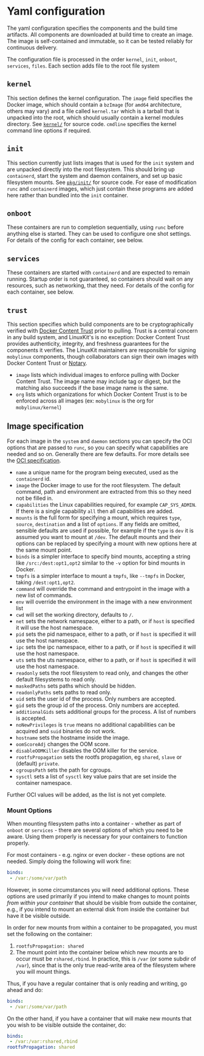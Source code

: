 # Yaml configuration

The yaml configuration specifies the components and the build time artifacts. All components
are downloaded at build time to create an image. The image is self-contained and immutable,
so it can be tested reliably for continuous delivery.

The configuration file is processed in the order `kernel`, `init`, `onboot`, `services`, `files`.
Each section adds file to the root file system

## `kernel`

This section defines the kernel configuration. The `image` field specifies the Docker image,
which should contain a `bzImage` (for `amd64` architecture, others may vary) and a file
called `kernel.tar` which is a tarball that is unpacked into the root, which should usually
contain a kernel modules directory. See [`kernel/`](../kernel/) for source code. `cmdline`
specifies the kernel command line options if required.

## `init`

This section currently just lists images that is used for the `init` system and are unpacked directly
into the root filesystem. This should bring up `containerd`, start the system and daemon containers,
and set up basic filesystem mounts. See [`pkg/init/`](../pkg/init/) for source code. For ease of
modification `runc` and `containerd` images, which just contain these programs are added here
rather than bundled into the `init` container.

## `onboot`

These containers are run to completion sequentially, using `runc` before anything else is started.
They can be used to configure one shot settings. For details of the config for each container, see
below.

## `services`

These containers are started with `containerd` and are expected to remain running. Startup order
is not guaranteed, so containers should wait on any resources, such as networking, that they need.
For details of the config for each container, see below.

## `trust`

This section specifies which build components are to be cryptographically verified with
[Docker Content Trust](https://docs.docker.com/engine/security/trust/content_trust/) prior to pulling.
Trust is a central concern in any build system, and LinuxKit's is no exception: Docker Content Trust provides authenticity,
integrity, and freshness guarantees for the components it verifies.  The LinuxKit maintainers are responsible for signing
`mobylinux` components, though collaborators can sign their own images with Docker Content Trust or [Notary](https://github.com/docker/notary).

- `image` lists which individual images to enforce pulling with Docker Content Trust.
The image name may include tag or digest, but the matching also succeeds if the base image name is the same.
- `org` lists which organizations for which Docker Content Trust is to be enforced across all images (ex: `mobylinux` is the org for `mobylinux/kernel`)

## Image specification

For each image in the `system` and `daemon` sections you can specify the OCI options that are passed to
`runc`, so you can specify what capabilities are needed and so on. Generally there are few defaults.
For more details see the [OCI specification](https://github.com/opencontainers/runtime-spec/blob/master/spec.md).

- `name` a unique name for the program being executed, used as the `containerd` id.
- `image` the Docker image to use for the root filesystem. The default command, path and environment are
  extracted from this so they need not be filled in.
- `capabilities` the Linux capabilities required, for example `CAP_SYS_ADMIN`. If there is a single
  capability `all` then all capabilities are added.
- `mounts` is the full form for specifying a mount, which requires `type`, `source`, `destination`
  and a list of `options`. If any fields are omitted, sensible defaults are used if possible, for example
  if the `type` is `dev` it is assumed you want to mount at `/dev`. The default mounts and their options
  can be replaced by specifying a mount with new options here at the same mount point.
- `binds` is a simpler interface to specify bind mounts, accepting a string like `/src:/dest:opt1,opt2`
  similar to the `-v` option for bind mounts in Docker.
- `tmpfs` is a simpler interface to mount a `tmpfs`, like `--tmpfs` in Docker, taking `/dest:opt1,opt2`.
- `command` will override the command and entrypoint in the image with a new list of commands.
- `env` will override the environment in the image with a new environment list
- `cwd` will set the working directory, defaults to `/`.
- `net` sets the network namespace, either to a path, or if `host` is specified it will use the host namespace.
- `pid` sets the pid namespace, either to a path, or if `host` is specified it will use the host namespace.
- `ipc` sets the ipc namespace, either to a path, or if `host` is specified it will use the host namespace.
- `uts` sets the uts namespace, either to a path, or if `host` is specified it will use the host namespace.
- `readonly` sets the root filesystem to read only, and changes the other default filesystems to read only.
- `maskedPaths` sets paths which should be hidden.
- `readonlyPaths` sets paths to read only.
- `uid` sets the user id of the process. Only numbers are accepted.
- `gid` sets the group id of the process. Only numbers are accepted.
- `additionalGids` sets additional groups for the process. A list of numbers is accepted.
- `noNewPrivileges` is `true` means no additional capabilities can be acquired and `suid` binaries do not work.
- `hostname` sets the hostname inside the image.
- `oomScoreAdj` changes the OOM score.
- `disableOOMKiller` disables the OOM killer for the service.
- `rootfsPropagation` sets the rootfs propagation, eg `shared`, `slave` or (default) `private`.
- `cgroupsPath` sets the path for cgroups.
- `sysctl` sets a list of `sysctl` key value pairs that are set inside the container namespace.

Further OCI values will be added, as the list is not yet complete.

### Mount Options
When mounting filesystem paths into a container - whether as part of `onboot` or `services` - there are several options of which you need to be aware. Using them properly is necessary for your containers to function properly.

For most containers - e.g. nginx or even docker - these options are not needed. Simply doing the following will work fine:

```yml
binds:
 - /var:/some/var/path
```

However, in some circumstances you will need additional options. These options are used primarily if you intend to make changes to mount points _from within your container_ that should be visible from outside the container, e.g., if you intend to mount an external disk from inside the container but have it be visible outside.

In order for new mounts from within a container to be propagated, you must set the following on the container:

1. `rootfsPropagation: shared`
2. The mount point into the container below which new mounts are to occur must be `rshared,rbind`. In practice, this is `/var` (or some subdir of `/var`), since that is the only true read-write area of the filesystem where you will mount things.

Thus, if you have a regular container that is only reading and writing, go ahead and do:

```yml
binds:
 - /var:/some/var/path
```

On the other hand, if you have a container that will make new mounts that you wish to be visible outside the container, do:

```yml
binds:
 - /var:/var:rshared,rbind
rootfsPropagation: shared
```
